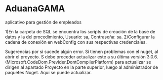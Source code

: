 # AduanaGAMA
aplicativo para gestión de empleados

1)En la carpeta de SQL se encuentra los scripts de creación de la base de datos y la del procedimiento, Usuario: sa, Contraseña: sa.
2)Configurar la cadena de conexión en webConfig con sus respectivas credenciales.

Sugerencias por si sucede algún error.
Si tienen problemas con el nuget, al abrir el proyecto. S debe proceder actualizar este a su última versión 3.0.6. (Microsoft.CodeDom.Previder.DontCompilerPlatform)
para actualizar se dirigen al apartado Proyecto en la parte superior, luego al administrador de paquetes Nuget. Aquí se puede actualizar.
